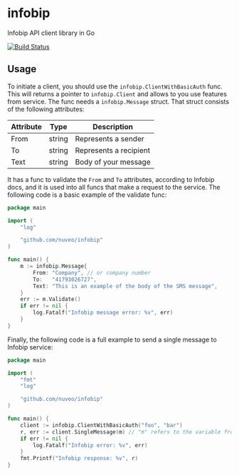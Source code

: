 # infobip

Infobip API client library in Go

[![Build Status](https://travis-ci.org/nuveo/infobip.svg?branch=master)](https://travis-ci.org/nuveo/infobip)

## Usage

To initiate a client, you should use the `infobip.ClientWithBasicAuth` func. This will returns a pointer to `infobip.Client` and allows to you use features from service. The func needs a `infobip.Message` struct. That struct consists of the following attributes:

| Attribute | Type | Description |
|-----------|------|-------------|
| From | string | Represents a sender |
| To | string | Represents a recipient |
| Text | string | Body of your message |

It has a func to validate the `From` and `To` attributes, according to Infobip docs, and it is used into all funcs that make a request to the service. The following code is a basic example of the validate func:

```go
package main

import (
    "log"

    "github.com/nuveo/infobip"
)

func main() {
    m := infobip.Message{
        From: "Company", // or company number
        To:   "41793026727",
        Text: "This is an example of the body of the SMS message",
    }
    err := m.Validate()
    if err != nil {
        log.Fatalf("Infobip message error: %v", err)
    }
}
```

Finally, the following code is a full example to send a single message to Infobip service:

```go
package main

import (
    "fmt"
    "log"

    "github.com/nuveo/infobip"
)

func main() {
    client := infobip.ClientWithBasicAuth("foo", "bar")
    r, err := client.SingleMessage(m) // "m" refers to the variable from the previous example
    if err != nil {
        log.Fatalf("Infobip error: %v", err)
    }
    fmt.Printf("Infobip response: %v", r)
}
```
